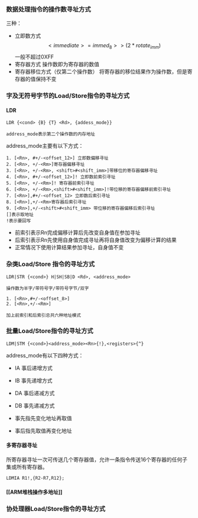 ### 数据处理指令的操作数寻址方式
三种：
- 立即数方式
	$$<immediate> = immed_8 >> (2*rotate_{imm})$$
	一般不超过0XFF
- 寄存器方式
	操作数即为寄存器的数值
- 寄存器移位方式（仅第二个操作数）
	将寄存器的移位结果作为操作数，但是寄存器的值保持不变

### 字及无符号字节的Load/Store指令的寻址方式
#### LDR
```ARM
LDR {<cond> {B} {T} <Rd>, {addess_mode}}
```
`address_mode表示第二个操作数的内存地址`

address_mode主要有以下方式：
```ARM
1. [<Rn>, #+/-<offset_12>] 立即数偏移寻址
2. [<Rn>, +/-<Rm>]寄存器偏移寻址
3. [<Rn>, +/-<Rm>, <shift>#<shift_imm>]带移位的寄存器偏移寻址
4. [<Rn>, #+/-<offset_12>]! 立即数前索引寻址
5. [<Rn>, +/-<Rm>]! 寄存器前索引寻址
6. [<Rn>, +/-<Rm>,<shift>#<shift_imm>]!带位移的寄存器偏移前索引寻址
7. [<Rn>],#+/-<offset_12> 立即数后索引寻址
8. [<Rn>],+/-<Rm>寄存器后索引寻址
9. [<Rn>],+/-<shift>#<shift_imm> 带位移的寄存器偏移后索引寻址
[]表示取地址
!表示要回写
```
- 前索引表示Rn完成偏移计算后先改变自身值在参加寻址
- 后索引表示Rn先使用自身值完成寻址再将自身值改变为偏移计算的结果
- 正常情况下使用计算结果参加寻址，自身值不变

### 杂类Load/Store 指令的寻址方式
```ARM
LDR|STR {<cond>} H|SH|SB|D <Rd>, <address_mode>

操作数为半字/带符号字/带符号字节/双字

1. [<Rn>,#+/-<offset_8>]
2. [<Rn>,+/-<Rm>]

加上前索引和后索引总共六种地址模式
```


### 批量Load/Store指令的寻址方式
```ARM
LDM|STM {<cond>}<address_mode><Rn>{!},<registers>{^}
```
address_mode有以下四种方式：
- IA 事后递增方式
- IB 事先递增方式
- DA 事后递减方式
- DB 事先递减方式

- 事先指先变化地址再取值
- 事后指先取值再变化地址

#### 多寄存器寻址
所寄存器寻址一次可传送几个寄存器值，允许一条指令传送16个寄存器的任何子集或所有寄存器。
```ARM
LDMIA R1!,{R2-R7,R12};
```

#### [[ARM堆栈操作多地址]]

### 协处理器Load/Store指令的寻址方式
